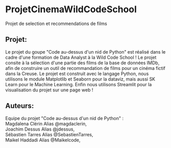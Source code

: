 # ProjetCinemaWildCodeSchool
Projet de selection et recommendations de films

## Projet:
Le projet du goupe "Code au-dessus d'un nid de Python" est réalisé dans le cadre d'une formation de Data Analyst à la Wild Code School !
Le projet consite à la sélection d'une partie des films de la base de données IMDb, afin de construire un outil de recommandation de films pour un cinéma fictif dans la Creuse.
Le projet est construit avec le langage Python, nous utilisons le module Matplotlib et Seaborn pour la dataviz, mais aussi SK Learn pour le Machine Learning.
Enfin nous utilisons Streamlit pour la visualisation du projet sur une page web !


## Auteurs:

Equipe du projet "Code au-dessus d'un nid de Python" :  
Magdalena Clérin Alias @magdaclerin,  
Joachim Dessus Alias @jdessus,  
Sébastien Tarres Alias @SebastienTarres,  
Maikel Haddadi Alias @Maikelcode,  
